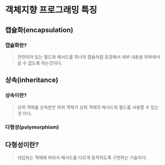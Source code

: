 # 객체지향 프로그래밍 특징

## 캡슐화(encapsulation)

### 캡슐화란?

> 관련되어 있는 필드와 메서드를 하나의 캡슐처럼 포장해서 세부 내용을 외부에서 알 수 없도록 하는것이다.

## 상속(inheritance)

### 상속이란?

> 상위 객체를 상속받은 하위 객체가 상위 객체의 메서드와 필드를 사용할 수 있는것 이다.

### 다형성(polymorphism)

## 다형성이란?

> 대입되는 객체에 따라서 메서드를 다르게 동작하도록 구현하는 기술이다.
